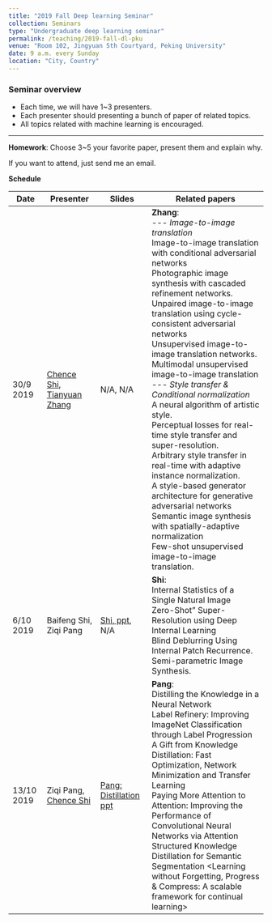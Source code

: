 ```yaml
---
title: "2019 Fall Deep learning Seminar"
collection: Seminars
type: "Undergraduate deep learning seminar"
permalink: /teaching/2019-fall-dl-pku
venue: "Room 102, Jingyuan 5th Courtyard, Peking University"
date: 9 a.m. every Sunday
location: "City, Country"
---
```

### Seminar overview
* Each time, we will have 1~3 presenters.
* Each presenter should presenting a bunch of paper of related topics.
* All topics related with machine learning is encouraged.

---

**Homework**: Choose 3~5 your favorite paper, present them and explain why. 

If you want to attend, just send me an email.

**Schedule**


| Date  |  Presenter | Slides  | Related papers |
|---|---|---|-------------------------------|
| 30/9 2019  | [Chence Shi](https://chenceshi.com), [Tianyuan Zhang](tianyuanzhang.com)  | N/A, N/A  | **Zhang**: <br> \-\-\- *Image-to-image translation* <br> Image-to-image translation with conditional adversarial networks <br> Photographic image synthesis with cascaded refinement networks. <br> Unpaired image-to-image translation using cycle-consistent adversarial networks <br> Unsupervised image-to-image translation networks. <br> Multimodal unsupervised image-to-image translation <br> \-\-\- *Style transfer & Conditional normalization* <br> A neural algorithm of artistic style. <br> Perceptual losses for real-time style transfer and super-resolution. <br> Arbitrary style transfer in real-time with adaptive instance normalization. <br> A style-based generator architecture for generative adversarial networks <br> Semantic image synthesis with spatially-adaptive normalization <br> Few-shot unsupervised image-to-image translation.|
| 6/10 2019  | Baifeng Shi, Ziqi Pang   | [Shi, ppt](https://github.com/a1600012888/a1600012888.github.io/blob/master/files/seminars-19-fall/2019.10.06.pptx), N/A | **Shi**: <br> Internal Statistics of a Single Natural Image <br> Zero-Shot” Super-Resolution using Deep Internal Learning <br> Blind Deblurring Using Internal Patch Recurrence. <br> Semi-parametric Image Synthesis. |
| 13/10 2019 | Ziqi Pang, [Chence Shi](https://chenceshi.com) |  [Pang: Distillation ppt](https://github.com/a1600012888/a1600012888.github.io/blob/master/files/seminars-19-fall/ZiqiPang-Network%20Distillation.pptx)          |   **Pang**: <br> Distilling the Knowledge in a Neural Network <br> Label Refinery: Improving ImageNet Classification through Label Progression <br> A Gift from Knowledge Distillation: Fast Optimization, Network Minimization and Transfer Learning <br> Paying More Attention to Attention: Improving the Performance of Convolutional Neural Networks via Attention <br> Structured Knowledge Distillation for Semantic Segmentation <Diversity with Cooperation: Ensemble Methods for Few-Shot Classification> <Learning without Forgetting, Progress & Compress: A scalable framework for continual learning> | 

